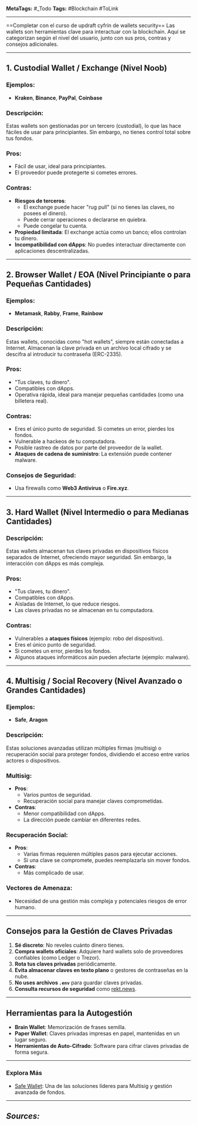 **MetaTags:** #_Todo
**Tags:** #Blockchain  #ToLink 
- - -
==Completar con el curso de updraft cyfrin de wallets security==
Las wallets son herramientas clave para interactuar con la blockchain. Aquí se categorizan según el nivel del usuario, junto con sus pros, contras y consejos adicionales.

---

## 1. **Custodial Wallet / Exchange (Nivel Noob)**

### Ejemplos:
- **Kraken**, **Binance**, **PayPal**, **Coinbase**

### Descripción:
Estas wallets son gestionadas por un tercero (custodial), lo que las hace fáciles de usar para principiantes. Sin embargo, no tienes control total sobre tus fondos.

### **Pros**:
- Fácil de usar, ideal para principiantes.  
- El proveedor puede protegerte si cometes errores.  

### **Contras**:
- **Riesgos de terceros**:
  - El exchange puede hacer "rug pull" (si no tienes las claves, no posees el dinero).  
  - Puede cerrar operaciones o declararse en quiebra.  
  - Puede congelar tu cuenta.  
- **Propiedad limitada**: El exchange actúa como un banco; ellos controlan tu dinero.  
- **Incompatibilidad con dApps**: No puedes interactuar directamente con aplicaciones descentralizadas.  

---

## 2. **Browser Wallet / EOA (Nivel Principiante o para Pequeñas Cantidades)**

### Ejemplos:
- **Metamask**, **Rabby**, **Frame**, **Rainbow**

### Descripción:
Estas wallets, conocidas como "hot wallets", siempre están conectadas a Internet. Almacenan la clave privada en un archivo local cifrado y se descifra al introducir tu contraseña (ERC-2335).

### **Pros**:
- "Tus claves, tu dinero".  
- Compatibles con dApps.  
- Operativa rápida, ideal para manejar pequeñas cantidades (como una billetera real).  

### **Contras**:
- Eres el único punto de seguridad. Si cometes un error, pierdes los fondos.  
- Vulnerable a hackeos de tu computadora.  
- Posible rastreo de datos por parte del proveedor de la wallet.  
- **Ataques de cadena de suministro**: La extensión puede contener malware.  

### **Consejos de Seguridad**:
- Usa firewalls como **Web3 Antivirus** o **Fire.xyz**.  

---

## 3. **Hard Wallet (Nivel Intermedio o para Medianas Cantidades)**

### Descripción:
Estas wallets almacenan tus claves privadas en dispositivos físicos separados de Internet, ofreciendo mayor seguridad. Sin embargo, la interacción con dApps es más compleja.

### **Pros**:
- "Tus claves, tu dinero".  
- Compatibles con dApps.  
- Aisladas de Internet, lo que reduce riesgos.  
- Las claves privadas no se almacenan en tu computadora.  

### **Contras**:
- Vulnerables a **ataques físicos** (ejemplo: robo del dispositivo).  
- Eres el único punto de seguridad.  
- Si cometes un error, pierdes los fondos.  
- Algunos ataques informáticos aún pueden afectarte (ejemplo: malware).  

---

## 4. **Multisig / Social Recovery (Nivel Avanzado o Grandes Cantidades)**

### Ejemplos:
- **Safe**, **Aragon**

### Descripción:
Estas soluciones avanzadas utilizan múltiples firmas (multisig) o recuperación social para proteger fondos, dividiendo el acceso entre varios actores o dispositivos.

### **Multisig**:
- **Pros**:
  - Varios puntos de seguridad.  
  - Recuperación social para manejar claves comprometidas.  
- **Contras**:
  - Menor compatibilidad con dApps.  
  - La dirección puede cambiar en diferentes redes.  

### **Recuperación Social**:
- **Pros**:
  - Varias firmas requieren múltiples pasos para ejecutar acciones.  
  - Si una clave se compromete, puedes reemplazarla sin mover fondos.  
- **Contras**:
  - Más complicado de usar.  

### **Vectores de Amenaza**:
- Necesidad de una gestión más compleja y potenciales riesgos de error humano.  

---

## Consejos para la Gestión de Claves Privadas

1. **Sé discreto**: No reveles cuánto dinero tienes.  
2. **Compra wallets oficiales**: Adquiere hard wallets solo de proveedores confiables (como Ledger o Trezor).  
3. **Rota tus claves privadas** periódicamente.  
4. **Evita almacenar claves en texto plano** o gestores de contraseñas en la nube.  
5. **No uses archivos `.env`** para guardar claves privadas.  
6. **Consulta recursos de seguridad** como [rekt.news](https://rekt.news).

---

## Herramientas para la Autogestión

- **Brain Wallet**: Memorización de frases semilla.  
- **Paper Wallet**: Claves privadas impresas en papel, mantenidas en un lugar seguro.  
- **Herramientas de Auto-Cifrado**: Software para cifrar claves privadas de forma segura.

---

### Explora Más
- [Safe Wallet](https://app.safe.global/welcome): Una de las soluciones líderes para Multisig y gestión avanzada de fondos.


- - - 
## ***Sources:***